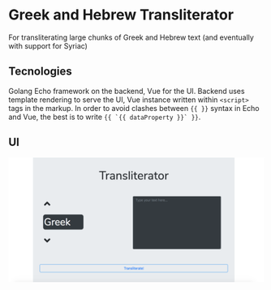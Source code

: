 # Greek and Hebrew Transliterator
For transliterating large chunks of Greek and Hebrew text (and eventually with support for Syriac)

## Tecnologies
Golang Echo framework on the backend, Vue for the UI. Backend uses template rendering to serve the UI, Vue instance written within `<script>` tags in the markup. In order to avoid clashes between `{{ }}` syntax in Echo and Vue, the best is to write ``{{ `{{ dataProperty }}` }}``.

## UI
![Image of UI](TransliteratorUI.png)